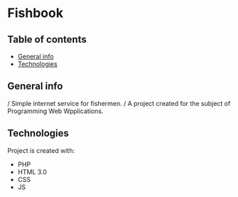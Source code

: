# Fishbook 

## Table of contents
* [General info](#general-info)
* [Technologies](#technologies)


## General info
 / Simple internet service for fishermen. 
 / A project created for the subject of Programming Web Wpplications. 


## Technologies
Project is created with:
* PHP
* HTML 3.0
* CSS
* JS
